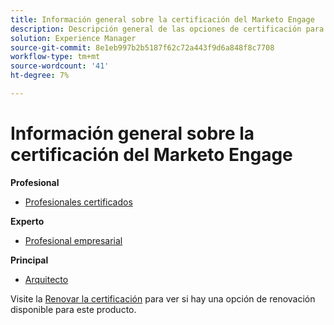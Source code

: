 ```yaml
---
title: Información general sobre la certificación del Marketo Engage
description: Descripción general de las opciones de certificación para Adobe Marketo Engage
solution: Experience Manager
source-git-commit: 8e1eb997b2b5187f62c72a443f9d6a848f8c7708
workflow-type: tm+mt
source-wordcount: '41'
ht-degree: 7%

---
```


# Información general sobre la certificación del Marketo Engage

**Profesional**

* [Profesionales certificados](/help/certifications/ame/ame-p.md) <!--AD0-E555-->

**Experto**

* [Profesional empresarial](/help/certifications/ame/ame-e-business.md) <!--AD0-E559-->

**Principal**

* [Arquitecto](/help/certifications/ame/ame-m-architect.md) <!--AD0-E556-->

Visite la [Renovar la certificación](/help/certifications/renew.md) para ver si hay una opción de renovación disponible para este producto.
